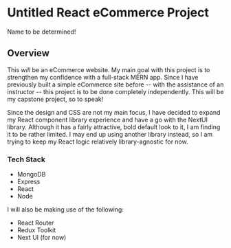 # Untitled React eCommerce Project

Name to be determined!

## Overview

This _will_ be an eCommerce website. My main goal with this project is to strengthen my confidence with a full-stack MERN app. Since I have previously built a simple eCommerce site before -- with the assistance of an instructor -- this project is to be done completely independently. This will be my capstone project, so to speak!

Since the design and CSS are not my main focus, I have decided to expand my React component library experience and have a go with the NextUI library. Although it has a fairly attractive, bold default look to it, I am finding it to be rather limited. I may end up using another library instead, so I am trying to keep my React logic relatively library-agnostic for now.

### Tech Stack

- MongoDB
- Express
- React
- Node

I will also be making use of the following:

- React Router
- Redux Toolkit
- Next UI (for now)
